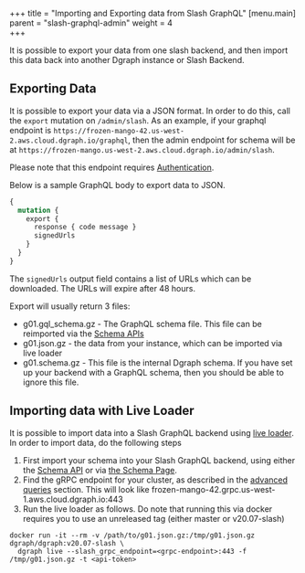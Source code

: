 +++
title = "Importing and Exporting data from Slash GraphQL"
[menu.main]
    parent = "slash-graphql-admin"
    weight = 4   
+++

It is possible to export your data from one slash backend, and then import this data back into another Dgraph instance or Slash Backend.

## Exporting Data

It is possible to export your data via a JSON format. In order to do this, call the `export` mutation on `/admin/slash`. As an example, if your graphql endpoint is `https://frozen-mango-42.us-west-2.aws.cloud.dgraph.io/graphql`, then the admin endpoint for schema will be at `https://frozen-mango.us-west-2.aws.cloud.dgraph.io/admin/slash`.

Please note that this endpoint requires [Authentication](../authentication).

Below is a sample GraphQL body to export data to JSON.

```graphql
{
  mutation {
    export {
      response { code message }
      signedUrls
    }
  }
}
```

The `signedUrls` output field contains a list of URLs which can be downloaded. The URLs will expire after 48 hours.

Export will usually return 3 files:
* g01.gql_schema.gz - The GraphQL schema file. This file can be reimported via the [Schema APIs](../schema)
* g01.json.gz - the data from your instance, which can be imported via live loader
* g01.schema.gz - This file is the internal Dgraph schema. If you have set up your backend with a GraphQL schema, then you should be able to ignore this file.

## Importing data with Live Loader

It is possible to import data into a Slash GraphQL backend using [live loader](https://dgraph.io/docs/deploy/#live-loader). In order to import data, do the following steps

1. First import your schema into your Slash GraphQL backend, using either the [Schema API](../schema) or via [the Schema Page](https://slash.dgraph.io/_/schema).
2. Find the gRPC endpoint for your cluster, as described in the [advanced queries](../../slash-graphql/advanced-queries) section. This will look like frozen-mango-42.grpc.us-west-1.aws.cloud.dgraph.io:443
3. Run the live loader as follows. Do note that running this via docker requires you to use an unreleased tag (either master or v20.07-slash)

```shell
docker run -it --rm -v /path/to/g01.json.gz:/tmp/g01.json.gz dgraph/dgraph:v20.07-slash \
  dgraph live --slash_grpc_endpoint=<grpc-endpoint>:443 -f /tmp/g01.json.gz -t <api-token>
```
